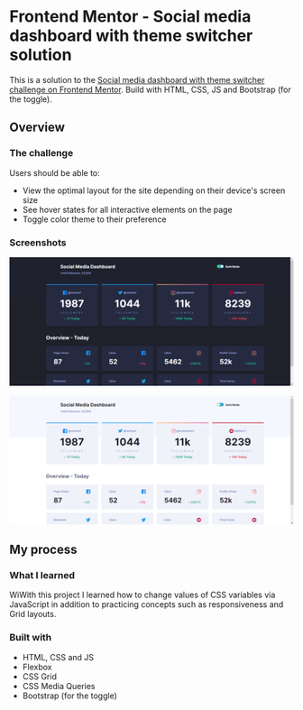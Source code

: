 # Frontend Mentor - Social media dashboard with theme switcher solution

This is a solution to the [Social media dashboard with theme switcher challenge on Frontend Mentor](https://www.frontendmentor.io/challenges/social-media-dashboard-with-theme-switcher-6oY8ozp_H). Build with HTML, CSS, JS and Bootstrap (for the toggle).

## Overview

### The challenge


Users should be able to:

- View the optimal layout for the site depending on their device's screen size
- See hover states for all interactive elements on the page
- Toggle color theme to their preference

### Screenshots

![](./dark_mode_print.png)

![](./light_mode_print.png)

## My process

### What I learned

WiWith this project I learned how to change values ​​of CSS variables via JavaScript in addition to practicing concepts such as responsiveness and Grid layouts.

### Built with

- HTML, CSS and JS
- Flexbox
- CSS Grid
- CSS Media Queries
- Bootstrap (for the toggle)
